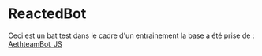 # ReactedBot

Ceci est un bat test dans le cadre d'un entrainement la base a été prise de : [AethteamBot_JS](https://github.com/Aetheam/AethteamBot_JS)
